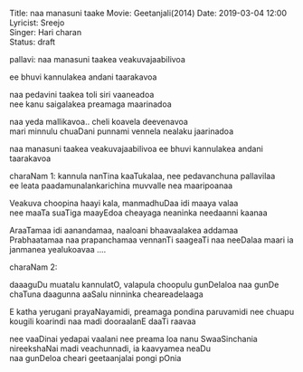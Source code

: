Title: naa manasuni taake
Movie: Geetanjali(2014)
Date: 2019-03-04 12:00    
Lyricist: Sreejo  
Singer: Hari charan  
Status: draft

pallavi:
naa manasuni taakea veakuvajaabilivoa
 
ee bhuvi kannulakea andani taarakavoa 

naa pedavini taakea toli siri vaaneadoa  
nee kanu saigalakea preamaga maarinadoa  

naa yeda mallikavoa.. cheli koavela deevenavoa  
mari minnulu chuaDani punnami vennela nealaku jaarinadoa   

naa manasuni taakea veakuvajaabilivoa 
ee bhuvi kannulakea andani taarakavoa


charaNam 1:
kannula nanTina kaaTukalaa, nee pedavanchuna pallavilaa  
ee leata paadamunalankarichina muvvalle nea maaripoanaa 

Veakuva choopina haayi kala, manmadhuDaa idi maaya valaa  
nee maaTa suaTiga maayEdoa cheayaga neaninka needaanni kaanaa   

AraaTamaa idi aanandamaa, naaloani bhaavaalakea addamaa  
Prabhaatamaa naa prapanchamaa vennanTi saageaTi naa neeDalaa maari ia janmanea yealukoavaa ....


charaNam 2:

daaaguDu muatalu kannulatO, valapula choopulu gunDelaloa
naa gunDe chaTuna daagunna aaSalu ninninka cheareadelaaga 

E katha yerugani prayaNayamidi, preamaga pondina paruvamidi 
nee chuapu kougili koarindi naa madi dooraalanE daaTi raavaa  

nee vaaDinai yedapai vaalani nee preama loa nanu SwaaSinchania  
nireekshaNai madi veachunnadi, ia kaavyamea neaDu  
naa gunDeloa cheari geetaanjalai pongi pOnia 